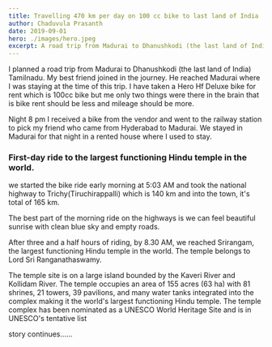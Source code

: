 ```yaml
---
title: Travelling 470 km per day on 100 cc bike to last land of India 
author: Chaduvula Prasanth
date: 2019-09-01
hero: ./images/hero.jpeg
excerpt: A road trip from Madurai to Dhanushkodi (the last land of India) with my best friend on Hero Hf Deluxe 100cc bike.
---
```



I planned a road trip from Madurai to Dhanushkodi (the last land of India) Tamilnadu. My best friend joined in the journey. He reached Madurai where I was staying at the time of this trip. I have taken a Hero Hf Deluxe bike for rent which is 100cc bike but me only two things were there in the brain that is bike rent should be less and mileage should be more.


Night 8 pm I received a bike from the vendor and went to the railway station to pick my friend who came from Hyderabad to Madurai. We stayed in Madurai for that night in a rented house where I used to stay.


### **First-day ride to the largest functioning Hindu temple in the world.**


we started the bike ride early morning at 5:03 AM and took the national highway to Trichy(Tiruchirappalli) which is 140 km and into the town, it's total of 165 km.


The best part of the morning ride on the highways is we can feel beautiful sunrise with clean blue sky and empty roads. 


After three and a half hours of riding, by 8.30 AM, we reached Srirangam, the largest functioning Hindu temple in the world. The temple belongs to Lord Sri Ranganathaswamy. 


The temple site is on a large island bounded by the Kaveri River and Kollidam River.  The temple occupies an area of 155 acres (63 ha) with 81 shrines, 21 towers, 39 pavilions, and many water tanks integrated into the complex making it the world's largest functioning Hindu temple.
The temple complex has been nominated as a UNESCO World Heritage Site and is in UNESCO's tentative list


story continues......


